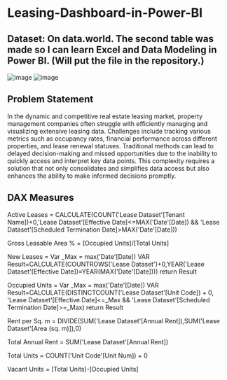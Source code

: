 # Leasing-Dashboard-in-Power-BI

## Dataset: On data.world. The second table was made so I can learn Excel and Data Modeling in Power BI. (Will put the file in the repository.)

![image](https://github.com/nehapereira/Leasing-Dashboard-in-Power-BI/assets/136058806/0b77f7eb-d03e-41f0-a846-ca9d29be2757)
![image](https://github.com/nehapereira/Leasing-Dashboard-in-Power-BI/assets/136058806/d4d3f17b-80ea-45d5-a9c4-724afeea5e11)


## Problem Statement

In the dynamic and competitive real estate leasing market, property management companies often struggle with efficiently managing and visualizing extensive leasing data. Challenges include tracking various metrics such as occupancy rates, financial performance across different properties, and lease renewal statuses. 
Traditional methods can lead to delayed decision-making and missed opportunities due to the inability to quickly access and interpret key data points. 
This complexity requires a solution that not only consolidates and simplifies data access but also enhances the ability to make informed decisions promptly.

## DAX Measures

Active Leases = CALCULATE(COUNT('Lease Dataset'[Tenant Name])+0,'Lease Dataset'[Effective Date]<=MAX('Date'[Date]) && 'Lease Dataset'[Scheduled Termination Date]>MAX('Date'[Date]))

Gross Leasable Area % = [Occupied Units]/[Total Units]

New Leases = Var _Max = max('Date'[Date]) 
VAR Result=CALCULATE(COUNTROWS('Lease Dataset')+0,YEAR('Lease Dataset'[Effective Date])=YEAR(MAX('Date'[Date])))
return Result

Occupied Units = Var _Max = max('Date'[Date]) 
VAR Result=CALCULATE(DISTINCTCOUNT('Lease Dataset'[Unit Code]) + 0, 'Lease Dataset'[Effective Date]<=_Max && 'Lease Dataset'[Scheduled Termination Date]>=_Max)
return Result

Rent per Sq. m = DIVIDE(SUM('Lease Dataset'[Annual Rent]),SUM('Lease Dataset'[Area (sq. m)]),0)

Total Annual Rent = SUM('Lease Dataset'[Annual Rent])

Total Units = COUNT('Unit Code'[Unit Num]) + 0

Vacant Units = [Total Units]-[Occupied Units]
